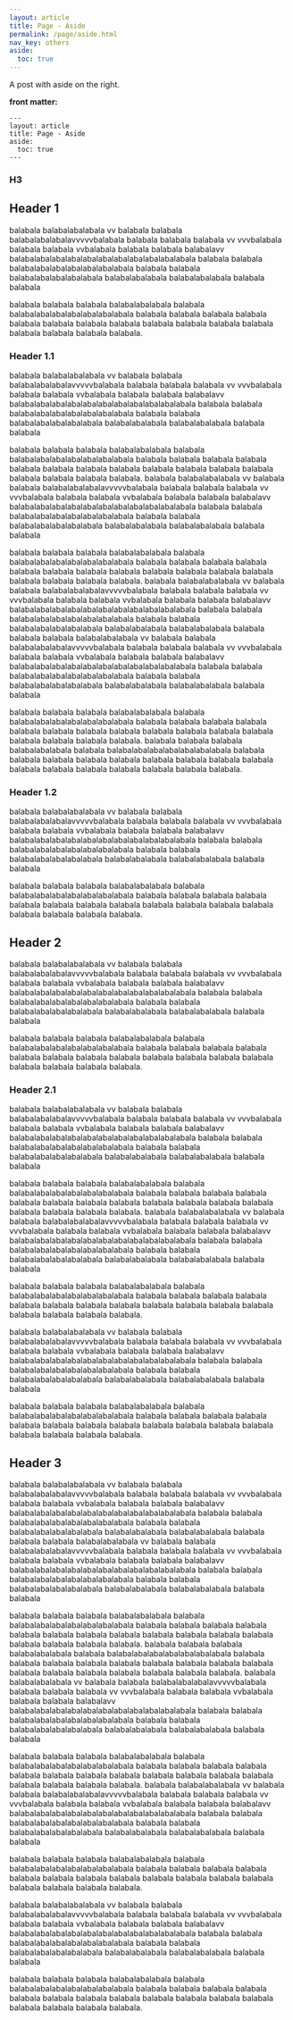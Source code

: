 ```yaml
---
layout: article
title: Page - Aside
permalink: /page/aside.html
nav_key: others
aside:
  toc: true
---
```



A post with aside on the right.

<!--more-->

**front matter:**

    ---
    layout: article
    title: Page - Aside
    aside:
      toc: true
    ---

### H3    

## Header 1

balabala balabalabalabala vv balabala balabala balabalabalabalavvvvvbalabala balabala balabala balabala vv vvvbalabala
balabala balabala vvbalabala balabala balabala balabalavv balabalabalabalabalabalabalabalabalabalabalabala balabala balabala balabalabalabalabalabalabalabala balabala balabala balabalabalabalabalabala balabalabalabala balabalabalabala balabala balabala

balabala balabala balabala balabalabalabala balabala balabalabalabalabalabalabalabala balabala balabala balabala balabala balabala balabala balabala balabala balabala balabala balabala balabala balabala balabala balabala balabala.

### Header 1.1

balabala balabalabalabala vv balabala balabala balabalabalabalavvvvvbalabala balabala balabala balabala vv vvvbalabala
balabala balabala vvbalabala balabala balabala balabalavv balabalabalabalabalabalabalabalabalabalabalabala balabala balabala balabalabalabalabalabalabalabala balabala balabala balabalabalabalabalabala balabalabalabala balabalabalabala balabala balabala

balabala balabala balabala balabalabalabala balabala balabalabalabalabalabalabalabala balabala balabala balabala balabala balabala balabala balabala balabala balabala balabala balabala balabala balabala balabala balabala balabala.
balabala balabalabalabala vv balabala balabala balabalabalabalavvvvvbalabala balabala balabala balabala vv vvvbalabala
balabala balabala vvbalabala balabala balabala balabalavv balabalabalabalabalabalabalabalabalabalabalabala balabala balabala balabalabalabalabalabalabalabala balabala balabala balabalabalabalabalabala balabalabalabala balabalabalabala balabala balabala

balabala balabala balabala balabalabalabala balabala balabalabalabalabalabalabalabala balabala balabala balabala balabala balabala balabala balabala balabala balabala balabala balabala balabala balabala balabala balabala balabala.
balabala balabalabalabala vv balabala balabala balabalabalabalavvvvvbalabala balabala balabala balabala vv vvvbalabala
balabala balabala vvbalabala balabala balabala balabalavv balabalabalabalabalabalabalabalabalabalabalabala balabala balabala balabalabalabalabalabalabalabala balabala balabala balabalabalabalabalabala balabalabalabala balabalabalabala balabala balabala
balabala balabalabalabala vv balabala balabala balabalabalabalavvvvvbalabala balabala balabala balabala vv vvvbalabala
balabala balabala vvbalabala balabala balabala balabalavv balabalabalabalabalabalabalabalabalabalabalabala balabala balabala balabalabalabalabalabalabalabala balabala balabala balabalabalabalabalabala balabalabalabala balabalabalabala balabala balabala

balabala balabala balabala balabalabalabala balabala balabalabalabalabalabalabalabala balabala balabala balabala balabala balabala balabala balabala balabala balabala balabala balabala balabala balabala balabala balabala balabala.
balabala balabala balabala balabalabalabala balabala balabalabalabalabalabalabalabala balabala balabala balabala balabala balabala balabala balabala balabala balabala balabala balabala balabala balabala balabala balabala balabala.

### Header 1.2

balabala balabalabalabala vv balabala balabala balabalabalabalavvvvvbalabala balabala balabala balabala vv vvvbalabala
balabala balabala vvbalabala balabala balabala balabalavv balabalabalabalabalabalabalabalabalabalabalabala balabala balabala balabalabalabalabalabalabalabala balabala balabala balabalabalabalabalabala balabalabalabala balabalabalabala balabala balabala

balabala balabala balabala balabalabalabala balabala balabalabalabalabalabalabalabala balabala balabala balabala balabala balabala balabala balabala balabala balabala balabala balabala balabala balabala balabala balabala balabala.

## Header 2

balabala balabalabalabala vv balabala balabala balabalabalabalavvvvvbalabala balabala balabala balabala vv vvvbalabala
balabala balabala vvbalabala balabala balabala balabalavv balabalabalabalabalabalabalabalabalabalabalabala balabala balabala balabalabalabalabalabalabalabala balabala balabala balabalabalabalabalabala balabalabalabala balabalabalabala balabala balabala

balabala balabala balabala balabalabalabala balabala balabalabalabalabalabalabalabala balabala balabala balabala balabala balabala balabala balabala balabala balabala balabala balabala balabala balabala balabala balabala balabala.

### Header 2.1

balabala balabalabalabala vv balabala balabala balabalabalabalavvvvvbalabala balabala balabala balabala vv vvvbalabala
balabala balabala vvbalabala balabala balabala balabalavv balabalabalabalabalabalabalabalabalabalabalabala balabala balabala balabalabalabalabalabalabalabala balabala balabala balabalabalabalabalabala balabalabalabala balabalabalabala balabala balabala

balabala balabala balabala balabalabalabala balabala balabalabalabalabalabalabalabala balabala balabala balabala balabala balabala balabala balabala balabala balabala balabala balabala balabala balabala balabala balabala balabala.
balabala balabalabalabala vv balabala balabala balabalabalabalavvvvvbalabala balabala balabala balabala vv vvvbalabala
balabala balabala vvbalabala balabala balabala balabalavv balabalabalabalabalabalabalabalabalabalabalabala balabala balabala balabalabalabalabalabalabalabala balabala balabala balabalabalabalabalabala balabalabalabala balabalabalabala balabala balabala

balabala balabala balabala balabalabalabala balabala balabalabalabalabalabalabalabala balabala balabala balabala balabala balabala balabala balabala balabala balabala balabala balabala balabala balabala balabala balabala balabala.

balabala balabalabalabala vv balabala balabala balabalabalabalavvvvvbalabala balabala balabala balabala vv vvvbalabala
balabala balabala vvbalabala balabala balabala balabalavv balabalabalabalabalabalabalabalabalabalabalabala balabala balabala balabalabalabalabalabalabalabala balabala balabala balabalabalabalabalabala balabalabalabala balabalabalabala balabala balabala

balabala balabala balabala balabalabalabala balabala balabalabalabalabalabalabalabala balabala balabala balabala balabala balabala balabala balabala balabala balabala balabala balabala balabala balabala balabala balabala balabala.

## Header 3
 
 balabala balabalabalabala vv balabala balabala balabalabalabalavvvvvbalabala balabala balabala balabala vv vvvbalabala
balabala balabala vvbalabala balabala balabala balabalavv balabalabalabalabalabalabalabalabalabalabalabala balabala balabala balabalabalabalabalabalabalabala balabala balabala balabalabalabalabalabala balabalabalabala balabalabalabala balabala balabala
balabala balabalabalabala vv balabala balabala balabalabalabalavvvvvbalabala balabala balabala balabala vv vvvbalabala
balabala balabala vvbalabala balabala balabala balabalavv balabalabalabalabalabalabalabalabalabalabalabala balabala balabala balabalabalabalabalabalabalabala balabala balabala balabalabalabalabalabala balabalabalabala balabalabalabala balabala balabala

balabala balabala balabala balabalabalabala balabala balabalabalabalabalabalabalabala balabala balabala balabala balabala balabala balabala balabala balabala balabala balabala balabala balabala balabala balabala balabala balabala.
balabala balabala balabala balabalabalabala balabala balabalabalabalabalabalabalabala balabala balabala balabala balabala balabala balabala balabala balabala balabala balabala balabala balabala balabala balabala balabala balabala.
balabala balabalabalabala vv balabala balabala balabalabalabalavvvvvbalabala balabala balabala balabala vv vvvbalabala
balabala balabala vvbalabala balabala balabala balabalavv balabalabalabalabalabalabalabalabalabalabalabala balabala balabala balabalabalabalabalabalabalabala balabala balabala balabalabalabalabalabala balabalabalabala balabalabalabala balabala balabala

balabala balabala balabala balabalabalabala balabala balabalabalabalabalabalabalabala balabala balabala balabala balabala balabala balabala balabala balabala balabala balabala balabala balabala balabala balabala balabala balabala.
balabala balabalabalabala vv balabala balabala balabalabalabalavvvvvbalabala balabala balabala balabala vv vvvbalabala
balabala balabala vvbalabala balabala balabala balabalavv balabalabalabalabalabalabalabalabalabalabalabala balabala balabala balabalabalabalabalabalabalabala balabala balabala balabalabalabalabalabala balabalabalabala balabalabalabala balabala balabala

balabala balabala balabala balabalabalabala balabala balabalabalabalabalabalabalabala balabala balabala balabala balabala balabala balabala balabala balabala balabala balabala balabala balabala balabala balabala balabala balabala.


balabala balabalabalabala vv balabala balabala balabalabalabalavvvvvbalabala balabala balabala balabala vv vvvbalabala
balabala balabala vvbalabala balabala balabala balabalavv balabalabalabalabalabalabalabalabalabalabalabala balabala balabala balabalabalabalabalabalabalabala balabala balabala balabalabalabalabalabala balabalabalabala balabalabalabala balabala balabala

balabala balabala balabala balabalabalabala balabala balabalabalabalabalabalabalabala balabala balabala balabala balabala balabala balabala balabala balabala balabala balabala balabala balabala balabala balabala balabala balabala.
